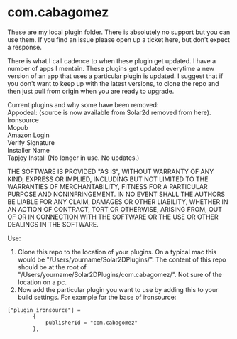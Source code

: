 # com.cabagomez

These are my local plugin folder. There is absolutely no support but you can use them. If you find an issue please open up a ticket here, but don't expect a response. 

There is what I call cadence to when these plugin get updated. I have a number of apps I mentain. These plugins get updated everytime a new version of an app that uses a particular plugin is updated. I suggest that if you don't want to keep up with the latest versions, to clone the repo and then just pull from origin when you are ready to upgrade.

Current plugins and why some have been removed:   
Appodeal: (source is now available from Solar2d removed from here).    
Ironsource   
Mopub   
Amazon Login   
Verify Signature   
Installer Name   
Tapjoy Install (No longer in use. No updates.)   


THE SOFTWARE IS PROVIDED "AS IS", WITHOUT WARRANTY OF ANY KIND, EXPRESS OR IMPLIED, INCLUDING BUT NOT LIMITED TO THE WARRANTIES OF MERCHANTABILITY, FITNESS FOR A PARTICULAR PURPOSE AND NONINFRINGEMENT. IN NO EVENT SHALL THE AUTHORS BE LIABLE FOR ANY CLAIM, DAMAGES OR OTHER LIABILITY, WHETHER IN AN ACTION OF CONTRACT, TORT OR OTHERWISE, ARISING FROM, OUT OF OR IN CONNECTION WITH THE SOFTWARE OR THE USE OR OTHER DEALINGS IN THE SOFTWARE.   

Use: 
1. Clone this repo to the location of your plugins. On a typical mac this would be "/Users/yourname/Solar2DPlugins/". The content of this repo should be at the root of "/Users/yourname/Solar2DPlugins/com.cabagomez/". Not sure of the location on a pc.   
2. Now add the particular plugin you want to use by adding this to your build settings. For example for the base of ironsource:
```
["plugin_ironsource"] = 
        {
            publisherId = "com.cabagomez"
        },

```




